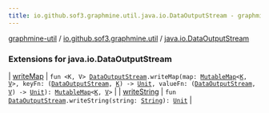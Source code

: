```yaml
---
title: io.github.sof3.graphmine.util.java.io.DataOutputStream - graphmine-util
---
```


[graphmine-util](../../index.html) / [io.github.sof3.graphmine.util](../index.html) / [java.io.DataOutputStream](./index.html)

### Extensions for java.io.DataOutputStream

| [writeMap](write-map.html) | `fun <K, V> `[`DataOutputStream`](http://docs.oracle.com/javase/6/docs/api/java/io/DataOutputStream.html)`.writeMap(map: `[`MutableMap`](https://kotlinlang.org/api/latest/jvm/stdlib/kotlin.collections/-mutable-map/index.html)`<`[`K`](write-map.html#K)`, `[`V`](write-map.html#V)`>, keyFn: (`[`DataOutputStream`](http://docs.oracle.com/javase/6/docs/api/java/io/DataOutputStream.html)`, `[`K`](write-map.html#K)`) -> `[`Unit`](https://kotlinlang.org/api/latest/jvm/stdlib/kotlin/-unit/index.html)`, valueFn: (`[`DataOutputStream`](http://docs.oracle.com/javase/6/docs/api/java/io/DataOutputStream.html)`, `[`V`](write-map.html#V)`) -> `[`Unit`](https://kotlinlang.org/api/latest/jvm/stdlib/kotlin/-unit/index.html)`): `[`MutableMap`](https://kotlinlang.org/api/latest/jvm/stdlib/kotlin.collections/-mutable-map/index.html)`<`[`K`](write-map.html#K)`, `[`V`](write-map.html#V)`>` |
| [writeString](write-string.html) | `fun `[`DataOutputStream`](http://docs.oracle.com/javase/6/docs/api/java/io/DataOutputStream.html)`.writeString(string: `[`String`](https://kotlinlang.org/api/latest/jvm/stdlib/kotlin/-string/index.html)`): `[`Unit`](https://kotlinlang.org/api/latest/jvm/stdlib/kotlin/-unit/index.html) |

